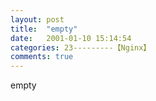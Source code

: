 ```yaml
---
layout: post
title:  "empty"
date:   2001-01-10 15:14:54
categories: 23---------【Nginx】
comments: true
---
```

empty
